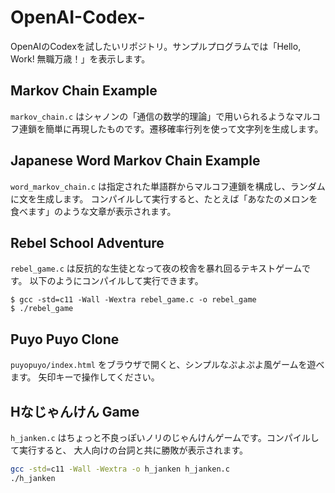 # OpenAI-Codex-
OpenAIのCodexを試したいリポジトリ。サンプルプログラムでは「Hello, Work! 無職万歳！」を表示します。

## Markov Chain Example
`markov_chain.c` はシャノンの「通信の数学的理論」で用いられるようなマルコフ連鎖を簡単に再現したものです。遷移確率行列を使って文字列を生成します。

## Japanese Word Markov Chain Example
`word_markov_chain.c` は指定された単語群からマルコフ連鎖を構成し、ランダムに文を生成します。
コンパイルして実行すると、たとえば「あなたのメロンを食べます」のような文章が表示されます。

## Rebel School Adventure
`rebel_game.c` は反抗的な生徒となって夜の校舎を暴れ回るテキストゲームです。
以下のようにコンパイルして実行できます。

```
$ gcc -std=c11 -Wall -Wextra rebel_game.c -o rebel_game
$ ./rebel_game
```
## Puyo Puyo Clone
`puyopuyo/index.html` をブラウザで開くと、シンプルなぷよぷよ風ゲームを遊べます。
矢印キーで操作してください。

## Hなじゃんけん Game
`h_janken.c` はちょっと不良っぽいノリのじゃんけんゲームです。コンパイルして実行すると、
大人向けの台詞と共に勝敗が表示されます。

```bash
gcc -std=c11 -Wall -Wextra -o h_janken h_janken.c
./h_janken
```
